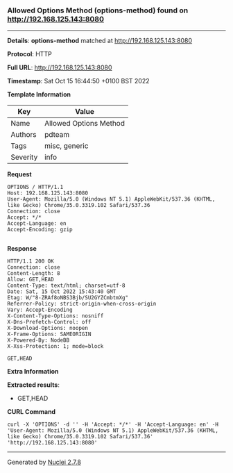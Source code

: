 ### Allowed Options Method (options-method) found on http://192.168.125.143:8080
---
**Details**: **options-method**  matched at http://192.168.125.143:8080

**Protocol**: HTTP

**Full URL**: http://192.168.125.143:8080

**Timestamp**: Sat Oct 15 16:44:50 +0100 BST 2022

**Template Information**

| Key | Value |
|---|---|
| Name | Allowed Options Method |
| Authors | pdteam |
| Tags | misc, generic |
| Severity | info |

**Request**
```http
OPTIONS / HTTP/1.1
Host: 192.168.125.143:8080
User-Agent: Mozilla/5.0 (Windows NT 5.1) AppleWebKit/537.36 (KHTML, like Gecko) Chrome/35.0.3319.102 Safari/537.36
Connection: close
Accept: */*
Accept-Language: en
Accept-Encoding: gzip


```

**Response**
```http
HTTP/1.1 200 OK
Connection: close
Content-Length: 8
Allow: GET,HEAD
Content-Type: text/html; charset=utf-8
Date: Sat, 15 Oct 2022 15:43:40 GMT
Etag: W/"8-ZRAf8oNBS3Bjb/SU2GYZCmbtmXg"
Referrer-Policy: strict-origin-when-cross-origin
Vary: Accept-Encoding
X-Content-Type-Options: nosniff
X-Dns-Prefetch-Control: off
X-Download-Options: noopen
X-Frame-Options: SAMEORIGIN
X-Powered-By: NodeBB
X-Xss-Protection: 1; mode=block

GET,HEAD
```

**Extra Information**

**Extracted results**:

- GET,HEAD



**CURL Command**
```
curl -X 'OPTIONS' -d '' -H 'Accept: */*' -H 'Accept-Language: en' -H 'User-Agent: Mozilla/5.0 (Windows NT 5.1) AppleWebKit/537.36 (KHTML, like Gecko) Chrome/35.0.3319.102 Safari/537.36' 'http://192.168.125.143:8080'
```
---
Generated by [Nuclei 2.7.8](https://github.com/projectdiscovery/nuclei)